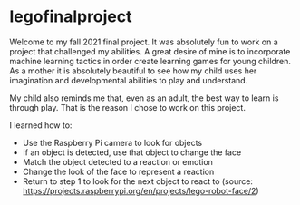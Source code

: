 # legofinalproject
Welcome to my fall 2021 final project.
It was absolutely fun to work on a project that challenged my abilities.
A great desire of mine is to incorporate machine learning tactics in order create learning games for young children. 
As a mother it is absolutely beautiful to see how my child uses her imagination and developmental abilities to play and understand.

My child also reminds me that, even as an adult, the best way to learn is through play. 
That is the reason I chose to work on this project.

I learned how to:
- Use the Raspberry Pi camera to look for objects
- If an object is detected, use that object to change the face
- Match the object detected to a reaction or emotion
- Change the look of the face to represent a reaction
- Return to step 1 to look for the next object to react to
(source: https://projects.raspberrypi.org/en/projects/lego-robot-face/2)
